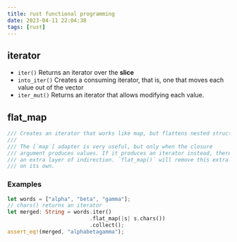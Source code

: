 ```yaml
---
title: rust functional programming
date: 2023-04-11 22:04:38
tags: [rust]
---
```


## iterator
- `iter()` Returns an iterator over the **slice**
- `into_iter()` Creates a consuming iterator, that is, one that moves each value out of the vector
- `iter_mut()` Returns an iterator that allows modifying each value.

## flat_map
```rust
/// Creates an iterator that works like map, but flattens nested structure.
///
/// The [`map`] adapter is very useful, but only when the closure
/// argument produces values. If it produces an iterator instead, there's
/// an extra layer of indirection. `flat_map()` will remove this extra layer
/// on its own.
```
### Examples
```rust
let words = ["alpha", "beta", "gamma"];
// chars() returns an iterator
let merged: String = words.iter()
                          .flat_map(|s| s.chars())
                          .collect();
assert_eq!(merged, "alphabetagamma");
```

